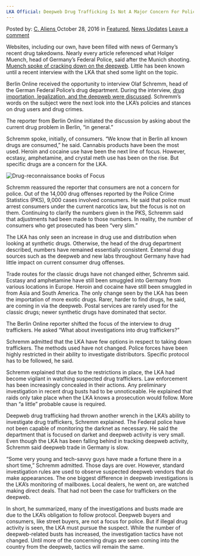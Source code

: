 ```yaml
---
LKA Official: Deepweb Drug Trafficking Is Not A Major Concern For Police
---
```

<article class="post-listing post-16142 post type-post status-publish format-standard has-post-thumbnail hentry category-deepdot-news category-news-updates tag-concern tag-deepweb tag-drug tag-lka tag-major tag-official tag-police tag-trafficking">
    <div class="post-inner">
    <p class="post-meta">
    <span>Posted by: <a href="https://www.deepdotweb.com/author/caliens/" title="">C. Aliens </a></span>
    <span>October 28, 2016</span>
    <span>in <a href="https://www.deepdotweb.com/category/deepdot-news/" rel="category tag">Featured</a>, <a href="https://www.deepdotweb.com/category/news-updates/" rel="category tag">News Updates</a></span>
    <span><a href="https://www.deepdotweb.com/2016/10/28/lka-official-deepweb-drug-trafficking-not-major-concern-police/#respond">Leave a comment</a></span>
    </p>
    <div class="clear"></div>
    <div class="entry">
    <p>Websites, including our own, have been filled with news of Germany’s recent drug takedowns. Nearly every article referenced what Holger Muench, head of Germany’s Federal Police, said after the Munich shooting. <a href="https://www.deepdotweb.com/2016/07/31/german-police-start-focusing-darknet-crimes-munich-shooting/">Muench spoke of cracking down on the deepweb</a>. Little has been known until a recent interview with the LKA that shed some light on the topic.</p>
    <p>Berlin Online received the opportunity to interview Olaf Schremm, head of the German Federal Police’s drug department. During the interview, <a href="https://www.berlinonline.de/magazin/interview/4003750-3344922-wenn-die-gesellschaft-coffeeshops-moecht.html">drug importation, legalization, and the deepweb were discussed</a>. Schremm’s words on the subject were the next look into the LKA’s policies and stances on drug users and drug crimes.</p>
    <p>The reporter from Berlin Online initiated the discussion by asking about the current drug problem in Berlin, “in general.”</p>
    <p>Schremm spoke, initially, of consumers. “We know that in Berlin all known drugs are consumed,” he said. Cannabis products have been the most used. Heroin and cocaine use have been the next line of focus. However, ecstasy, amphetamine, and crystal meth use has been on the rise. But specific drugs are a concern for the LKA.</p>
    <p><img class="wp-image-16143 aligncenter" src="https://www.deepdotweb.com/wp-content/uploads/2016/10/drug-reconnaissance-books-of-focus.jpeg" alt="Drug-reconnaissance books of Focus" srcset="https://www.deepdotweb.com/wp-content/uploads/2016/10/drug-reconnaissance-books-of-focus.jpeg 459w, https://www.deepdotweb.com/wp-content/uploads/2016/10/drug-reconnaissance-books-of-focus-300x210.jpeg 300w" sizes="(max-width: 459px) 100vw, 459px" /></p>
    <p>Schremm reassured the reporter that consumers are not a concern for police. Out of the 14,000 drug offenses reported by the Police Crime Statistics (PKS), 9,000 cases involved consumers. He said that police must arrest consumers under the current narcotics law, but the focus is not on them. Continuing to clarify the numbers given in the PKS, Schremm said that adjustments had been made to those numbers. In reality, the number of consumers who get prosecuted has been “very slim.”</p>
    <p>The LKA has only seen an increase in drug use and distribution when looking at synthetic drugs. Otherwise, the head of the drug department described, numbers have remained essentially consistent. External drug sources such as the deepweb and new labs throughout Germany have had little impact on current consumer drug offenses.</p>
    <p>Trade routes for the classic drugs have not changed either, Schremm said. Ecstasy and amphetamine have still been smuggled into Germany from various locations in Europe. Heroin and cocaine have still been smuggled in from Asia and South America. The only change seen by the LKA has been the importation of more exotic drugs. Rarer, harder to find drugs, he said, are coming in via the deepweb. Postal services are rarely used for the classic drugs; newer synthetic drugs have dominated that sector.</p>
    <p>The Berlin Online reporter shifted the focus of the interview to drug traffickers. He asked “What about investigations into drug traffickers?”</p>
    <p>Schremm admitted that the LKA have few options in respect to taking down traffickers. The methods used have not changed. Police forces have been highly restricted in their ability to investigate distributors. Specific protocol has to be followed, he said.</p>
    <p>Schremm explained that due to the restrictions in place, the LKA had become vigilant in watching suspected drug traffickers. Law enforcement has been increasingly concealed in their actions. Any preliminary investigation in recent drug busts had to be unnoticeable. He explained that raids only take place when the LKA knows a prosecution would follow. More than “a little” probable cause is required.</p>
    <p>Deepweb drug trafficking had thrown another wrench in the LKA’s ability to investigate drug traffickers, Schremm explained. The Federal police have not been capable of monitoring the darknet as necessary. He said the department that is focused on darket and deepweb activity is very small. Even though the LKA has been falling behind in tracking deepweb activity, Schremm said deepweb trade in Germany is slow.</p>
    <p>“Some very young and tech-savvy guys have made a fortune there in a short time,” Schremm admitted. Those days are over. However, standard investigation rules are used to observe suspected deepweb vendors that do make appearances. The one biggest difference in deepweb investigations is the LKA’s monitoring of mailboxes. Local dealers, he went on, are watched making direct deals. That had not been the case for traffickers on the deepweb.</p>
    <p>In short, he summarized, many of the investigations and busts made are due to the LKA’s obligation to follow protocol. Deepweb buyers and consumers, like street buyers, are not a focus for police. But if illegal drug activity is seen, the LKA must pursue the suspect. While the number of deepweb-related busts has increased, the investigation tactics have not changed. Until more of the concerning drugs are seen coming into the country from the deepweb, tactics will remain the same.</p>
    </div>
    <span style="display:none"><a href="https://www.deepdotweb.com/tag/concern/" rel="tag">concern</a> <a href="https://www.deepdotweb.com/tag/deepweb/" rel="tag">deepweb</a> <a href="https://www.deepdotweb.com/tag/drug/" rel="tag">drug</a> <a href="https://www.deepdotweb.com/tag/lka/" rel="tag">lka</a> <a href="https://www.deepdotweb.com/tag/major/" rel="tag">major</a> <a href="https://www.deepdotweb.com/tag/official/" rel="tag">official</a> <a href="https://www.deepdotweb.com/tag/police/" rel="tag">police</a> <a href="https://www.deepdotweb.com/tag/trafficking/" rel="tag">trafficking</a></span> <span style="display:none" class="updated">2016-10-28</span>
    <div style="display:none" class="vcard author" itemprop="author" itemscope itemtype="http://schema.org/Person"><strong class="fn" itemprop="name"><a href="https://www.deepdotweb.com/author/caliens/" title="Posts by C. Aliens" rel="author">C. Aliens</a></strong></div>
    </div>
</article>

